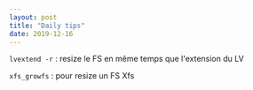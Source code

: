```yaml
---
layout: post
title: "Daily tips"
date: 2019-12-16
---
```


``lvextend -r`` : resize le FS en même temps que l'extension du LV

``xfs_growfs`` : pour resize un FS Xfs
